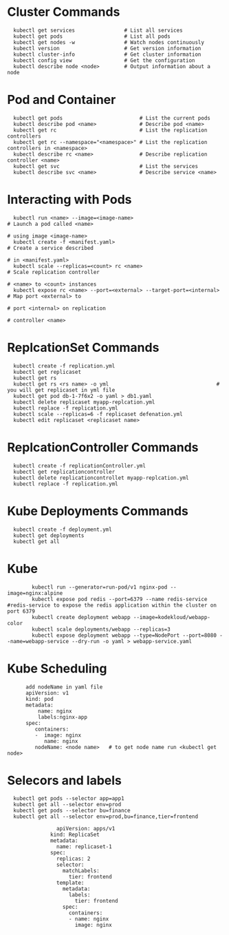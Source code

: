 # Cluster Commands
      kubectl get services                # List all services 
      kubectl get pods                    # List all pods
      kubectl get nodes -w                # Watch nodes continuously
      kubectl version                     # Get version information
      kubectl cluster-info                # Get cluster information
      kubectl config view                 # Get the configuration
      kubectl describe node <node>        # Output information about a node

# Pod and Container
      kubectl get pods                         # List the current pods
      kubectl describe pod <name>              # Describe pod <name>
      kubectl get rc                           # List the replication controllers
      kubectl get rc --namespace="<namespace>" # List the replication controllers in <namespace> 
      kubectl describe rc <name>               # Describe replication controller <name> 
      kubectl get svc                          # List the services
      kubectl describe svc <name>              # Describe service <name>

# Interacting with Pods
      kubectl run <name> --image=<image-name>                             # Launch a pod called <name> 
                                                                          # using image <image-name>
      kubectl create -f <manifest.yaml>                                   # Create a service described 
                                                                          # in <manifest.yaml>
      kubectl scale --replicas=<count> rc <name>                          # Scale replication controller 
                                                                          # <name> to <count> instances
      kubectl expose rc <name> --port=<external> --target-port=<internal> # Map port <external> to 
                                                                          # port <internal> on replication 
                                                                          # controller <name>
# ReplcationSet Commands
      kubectl create -f replication.yml
      kubectl get replicaset
      kubectl get rs
      kubectl get rs <rs name> -o yml                                   # you will get replicaset in yml file
      kubectl get pod db-1-7f6x2 -o yaml > db1.yaml
      kubectl delete replicaset myapp-replcation.yml
      kubectl replace -f replication.yml
      kubectl scale --replicas=6 -f replicaset defenation.yml
      kubectl edit replicaset <replicaset name>
                                                                    
# ReplcationController Commands
      kubectl create -f replicationController.yml
      kubectl get replicationcontroller
      kubectl delete replicationcontrollet myapp-replcation.yml
      kubectl replace -f replication.yml
# Kube Deployments Commands
      kubectl create -f deployment.yml
      kubectl get deployments
      kubectl get all
# Kube 

            kubectl run --generator=run-pod/v1 nginx-pod --image=nginx:alpine
            kubectl expose pod redis --port=6379 --name redis-service  #redis-service to expose the redis application within the cluster on port 6379
            kubectl create deployment webapp --image=kodekloud/webapp-color
            kubectl scale deployments/webapp --replicas=3
            kubectl expose deployment webapp --type=NodePort --port=8080 --name=webapp-service --dry-run -o yaml > webapp-service.yaml
                                                
# Kube Scheduling
          add nodeName in yaml file 
          apiVersion: v1
          kind: pod
          metadata: 
              name: nginx
              labels:nginx-app
          spec:
             containers:
             -  image: nginx
                name: nginx
             nodeName: <node name>   # to get node name run <kubectl get node>
# Selecors and labels
      kubectl get pods --selector app=app1
      kubectl get all --selector env=prod
      kubectl get pods --selector bu=finance
      kubectl get all --selector env=prod,bu=finance,tier=frontend

                    apiVersion: apps/v1
                  kind: ReplicaSet
                  metadata:
                    name: replicaset-1
                  spec:
                    replicas: 2
                    selector:
                      matchLabels:
                        tier: frontend
                    template:
                      metadata:
                        labels:
                          tier: frontend
                      spec:
                        containers:
                        - name: nginx
                          image: nginx    
  

      
          

